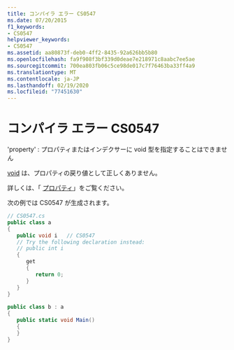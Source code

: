 ```yaml
---
title: コンパイラ エラー CS0547
ms.date: 07/20/2015
f1_keywords:
- CS0547
helpviewer_keywords:
- CS0547
ms.assetid: aa80873f-deb0-4ff2-8435-92a626bb5b80
ms.openlocfilehash: fa9f908f3bf339d0deae7e218971c8aabc7ee5ae
ms.sourcegitcommit: 700ea803fb06c5ce98de017c7f76463ba33ff4a9
ms.translationtype: MT
ms.contentlocale: ja-JP
ms.lasthandoff: 02/19/2020
ms.locfileid: "77451630"
---
```

# <a name="compiler-error-cs0547"></a>コンパイラ エラー CS0547
'property' : プロパティまたはインデクサーに void 型を指定することはできません  
  
 [void](../language-reference/builtin-types/void.md) は、プロパティの戻り値として正しくありません。  
  
 詳しくは、「 [プロパティ](../programming-guide/classes-and-structs/properties.md)」をご覧ください。  
  
 次の例では CS0547 が生成されます。  
  
```csharp  
// CS0547.cs  
public class a  
{  
   public void i   // CS0547  
   // Try the following declaration instead:  
   // public int i  
   {  
      get  
      {  
         return 0;  
      }  
   }  
}  
  
public class b : a  
{  
   public static void Main()  
   {  
   }  
}  
```
